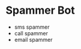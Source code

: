 <h1>Spammer Bot</h1>
<ul>
    <li>sms spammer</li>
    <li>call spammer</li>
    <li>email spammer</li>
</ul>